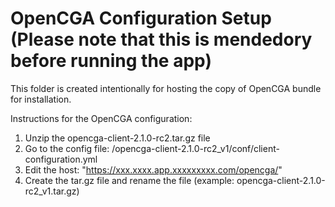 <!-- dx-header -->
# OpenCGA Configuration Setup (Please note that this is mendedory before running the app)

This folder is created intentionally for hosting the copy of OpenCGA bundle for installation.

Instructions for the OpenCGA configuration:
1. Unzip the opencga-client-2.1.0-rc2.tar.gz file 
2. Go to the config file: /opencga-client-2.1.0-rc2_v1/conf/client-configuration.yml
3. Edit the host: "https://xxx.xxxx.app.xxxxxxxxx.com/opencga/"
4. Create the tar.gz file and rename the file (example: opencga-client-2.1.0-rc2_v1.tar.gz) 

